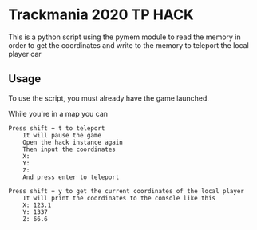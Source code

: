 
# Trackmania 2020 TP HACK

This is a python script using the pymem module to read the memory in order to get the coordinates and write to the memory to teleport the local player car





## Usage

To use the script, you must already have the game launched.

While you're in a map you can
    
    Press shift + t to teleport
        It will pause the game
        Open the hack instance again
        Then input the coordinates
        X:
        Y:
        Z:
        And press enter to teleport
        
    Press shift + y to get the current coordinates of the local player
        It will print the coordinates to the console like this
        X: 123.1
        Y: 1337
        Z: 66.6